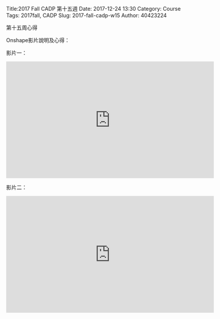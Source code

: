 Title:2017 Fall CADP 第十五週
Date: 2017-12-24 13:30
Category: Course
Tags: 2017fall, CADP
Slug: 2017-fall-cadp-w15
Author: 40423224

第十五周心得

<!-- PELICAN_END_SUMMARY -->

Onshape影片說明及心得：

影片一：
<iframe width="560" height="315" src="https://www.youtube.com/embed/isNj3OmPJdw" frameborder="0" allow="autoplay; encrypted-media" allowfullscreen></iframe>



影片二：
<iframe width="560" height="315" src="https://www.youtube.com/embed/bzSpXPSgcUg" frameborder="0" allow="autoplay; encrypted-media" allowfullscreen></iframe>


